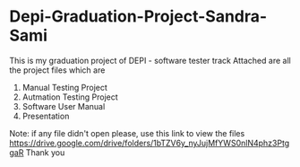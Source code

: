 # Depi-Graduation-Project-Sandra-Sami
This is my graduation project of DEPI - software tester track
Attached are all the project files which are
1. Manual Testing Project
2. Autmation Testing Project
3. Software User Manual
4. Presentation

Note:
if any file didn't open please, use this link to view the files https://drive.google.com/drive/folders/1bTZV6y_nyJujMfYWS0nlN4phz3PtggaR
Thank you

